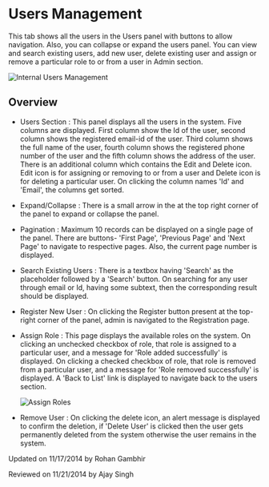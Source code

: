 ﻿Users Management
=================
This tab shows all the users in the Users panel with buttons to allow navigation. Also, you can collapse or expand the users panel. You can view and search existing users, add new user, delete existing user and assign or remove a particular role to or from a user in Admin section. 


![Internal Users Management](/Protiviti.Boilerplate.Docs/images/Admin/manageinternalusers.jpg)


Overview
---------------

* Users Section : This panel displays all the users in the system. Five columns are displayed. First column show the Id of the user, second column shows the registered email-id of the user.
				  Third column shows the full name of the user, fourth column shows the registered phone number of the user and the fifth column shows the address of the user.
				  There is an additional column which contains the Edit and Delete icon. Edit icon is for assigning or removing to or from a user and Delete icon is for deleting a particular user.
				  On clicking the column names 'Id' and 'Email', the columns get sorted. 

* Expand/Collapse : There is a small arrow in the at the top right corner of the panel to expand or collapse the panel.

* Pagination : Maximum 10 records can be displayed on a single page of the panel. There are buttons- 'First Page', 'Previous Page' and 'Next Page' to navigate to respective pages. Also, the current page number is displayed. 
				
* Search Existing Users : There is a textbox having 'Search' as the placeholder followed by a 'Search' button. On searching for any user through email or Id, having some subtext, then the corresponding result should be displayed. 

* Register New User : On clicking the Register button present at the top-right corner of the panel, admin is navigated to the Registration page.

* Assign Role : This page displays the available roles on the system. On clicking an unchecked checkbox of role, that role is assigned to a particular user, and a message for 'Role added successfully' is displayed.
				On clicking a checked checkbox of role, that role is removed from a particular user, and a message for 'Role removed successfully' is displayed.
				A 'Back to List' link is displayed to navigate back to the users section.

	![Assign Roles](/Protiviti.Boilerplate.Docs/images/Admin/assignrolestouser.jpg)


* Remove User : On clicking the delete icon, an alert message is displayed to confirm the deletion, if 'Delete User' is clicked then the user gets permanently deleted from the system otherwise the user remains in the system. 	

<p class="updated">Updated on 11/17/2014 by Rohan Gambhir</p>
<p class="reviewed">Reviewed on 11/21/2014 by Ajay Singh</p>

